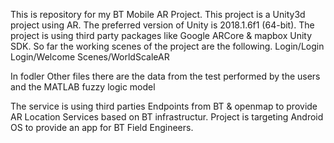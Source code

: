 This is repository for my BT Mobile AR Project.
This project is a Unity3d project using AR.
The preferred version of Unity is 2018.1.6f1 (64-bit).
The project is using third party packages like Google ARCore & mapbox Unity SDK.
So far the working scenes of the project are the following.
	Login/Login
	Login/Welcome
	Scenes/WorldScaleAR
	
In fodler Other files there are the data from the test performed by the users and
the MATLAB fuzzy logic model
	
	
The service is using third parties Endpoints from BT & openmap to provide 
AR Location Services based on BT infrastructur.
Project is targeting Android OS to provide an app for BT Field Engineers.
